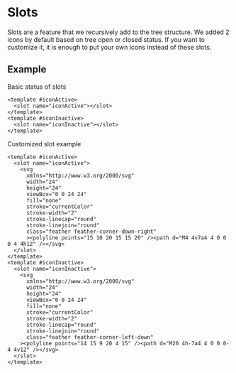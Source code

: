 # Slots
Slots are a feature that we recursively add to the tree structure. We added 2 icons by default based on tree open or closed status. If you want to customize it, it is enough to put your own icons instead of these slots.

## Example
Basic status of slots
```vue
<template #iconActive>
  <slot name="iconActive"></slot>
</template>
<template #iconInactive>
  <slot name="iconInactive"></slot>
</template>
```

Customized slot example
```vue
<template #iconActive>
  <slot name="iconActive">
    <svg
      xmlns="http://www.w3.org/2000/svg"
      width="24"
      height="24"
      viewBox="0 0 24 24"
      fill="none"
      stroke="currentColor"
      stroke-width="2"
      stroke-linecap="round"
      stroke-linejoin="round"
      class="feather feather-corner-down-right"
      ><polyline points="15 10 20 15 15 20" /><path d="M4 4v7a4 4 0 0 0 4 4h12" /></svg>
  </slot>
</template>
<template #iconInactive>
  <slot name="iconInactive">
    <svg
      xmlns="http://www.w3.org/2000/svg"
      width="24"
      height="24"
      viewBox="0 0 24 24"
      fill="none"
      stroke="currentColor"
      stroke-width="2"
      stroke-linecap="round"
      stroke-linejoin="round"
      class="feather feather-corner-left-down"
    ><polyline points="14 15 9 20 4 15" /><path d="M20 4h-7a4 4 0 0 0-4 4v12" /></svg>
  </slot>
</template>
```